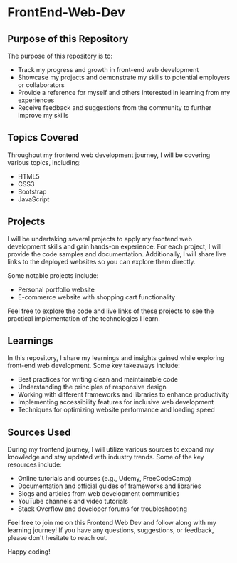 # FrontEnd-Web-Dev

## Purpose of this Repository

The purpose of this repository is to:

- Track my progress and growth in front-end web development
- Showcase my projects and demonstrate my skills to potential employers or collaborators
- Provide a reference for myself and others interested in learning from my experiences
- Receive feedback and suggestions from the community to further improve my skills

## Topics Covered

Throughout my frontend web development journey, I will be covering various topics, including:

- HTML5
- CSS3
- Bootstrap
- JavaScript


## Projects

I will be undertaking several projects to apply my frontend web development skills and gain hands-on experience. For each project, I will provide the code samples and documentation. Additionally, I will share live links to the deployed websites so you can explore them directly.

Some notable projects include:

- Personal portfolio website
- E-commerce website with shopping cart functionality

Feel free to explore the code and live links of these projects to see the practical implementation of the technologies I learn.


## Learnings

In this repository, I share my learnings and insights gained while exploring front-end web development. Some key takeaways include:

- Best practices for writing clean and maintainable code
- Understanding the principles of responsive design
- Working with different frameworks and libraries to enhance productivity
- Implementing accessibility features for inclusive web development
- Techniques for optimizing website performance and loading speed


## Sources Used

During my frontend journey, I will utilize various sources to expand my knowledge and stay updated with industry trends. Some of the key resources include:

- Online tutorials and courses (e.g., Udemy, FreeCodeCamp)
- Documentation and official guides of frameworks and libraries
- Blogs and articles from web development communities
- YouTube channels and video tutorials
- Stack Overflow and developer forums for troubleshooting

Feel free to join me on this Frontend Web Dev and follow along with my learning journey! If you have any questions, suggestions, or feedback, please don't hesitate to reach out.

Happy coding!
